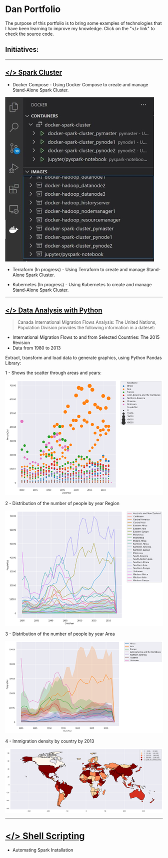 # Dan Portfolio

The purpose of this portfolio is to bring some examples of technologies that I have been learning to improve my knowledge.
Click on the "</> link" to check the source code.

## Initiatives:
----------- 

## [</> Spark Cluster](https://github.com/DaniloNunesMelo/Dan_Portfolio_Code/tree/master/spark-cluster)

* Docker Compose - Using Docker Compose to create and manage Stand-Alone Spark Cluster.

![running](https://github.com/DaniloNunesMelo/Dan_Portfolio_Code/blob/master/spark-cluster/docker-compose/running.JPG?raw=true)

* Terraform (In progress) - Using Terraform to create and manage Stand-Alone Spark Cluster.

* Kubernetes (In progress) - Using Kubernetes to create and manage Stand-Alone Spark Cluster.

----------- 
## [</> Data Analysis with Python](https://github.com/DaniloNunesMelo/Dan_Portfolio_Code/tree/master/python-data-analysis)

> Canada International Migration Flows Analysis:
The United Nations, Population Division provides the following information in a dateset:
* International Migration Flows to and from Selected Countries: The 2015 Revision
* Data from 1980 to 2013

Extract, transform and load data to generate graphics, using Python Pandas Library: 

1 - Shows the scatter through areas and years:

![scatter](https://github.com/DaniloNunesMelo/Dan_Portfolio_Code/blob/master/python-data-analysis/Inter-Migr-Flows/scat.png?raw=true)

2 - Distribution of the number of people by year Region

![Disp1](https://github.com/DaniloNunesMelo/Dan_Portfolio_Code/blob/master/python-data-analysis/Inter-Migr-Flows/YearRegion.png?raw=true)

3 - Distribution of the number of people by year Area

![Disp2](https://github.com/DaniloNunesMelo/Dan_Portfolio_Code/blob/master/python-data-analysis/Inter-Migr-Flows/YearArea.png?raw=true)

4 - Immigration density by country by 2013

![Map 2013](https://github.com/DaniloNunesMelo/Dan_Portfolio_Code/blob/master/python-data-analysis/Inter-Migr-Flows/Map2013.png?raw=true)


----------- 
# [</> Shell Scripting](https://github.com/DaniloNunesMelo/Dan_Portfolio_Code/tree/master/shell-scripting)

* Automating Spark Installation

